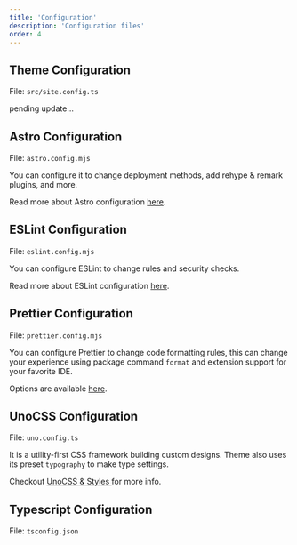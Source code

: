 ```yaml
---
title: 'Configuration'
description: 'Configuration files'
order: 4
---
```


## Theme Configuration

File: `src/site.config.ts`

pending update...

## Astro Configuration

File: `astro.config.mjs`

You can configure it to change deployment methods, add rehype & remark plugins, and more.

Read more about Astro configuration [here](https://docs.astro.build/en/guides/configuring-astro/).

## ESLint Configuration

File: `eslint.config.mjs`

You can configure ESLint to change rules and security checks.

Read more about ESLint configuration [here](https://eslint.org/docs/latest/use/configure/configuration-files).

## Prettier Configuration

File: `prettier.config.mjs`

You can configure Prettier to change code formatting rules, this can change your experience using package command `format` and extension support for your favorite IDE.

Options are available [here](https://prettier.io/docs/en/options).

## UnoCSS Configuration

File: `uno.config.ts`

It is a utility-first CSS framework building custom designs. Theme also uses its preset `typography` to make type settings.

Checkout [UnoCSS & Styles ](/mind-garden/integrations/unocss) for more info.

## Typescript Configuration

File: `tsconfig.json`
